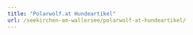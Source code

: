 ```yaml
---
title: "Polarwolf.at Hundeartikel"
url: /seekirchen-am-wallersee/polarwolf-at-hundeartikel/
---
```

